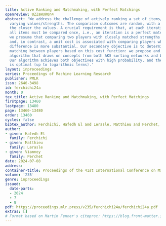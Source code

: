 ```yaml
---
title: Active Ranking and Matchmaking, with Perfect Matchings
openreview: UZZaWUR0n4
abstract: 'We address the challenge of actively ranking a set of items/players with
  varying values/strengths. The comparison outcomes are random, with a greater noise
  the closer the values. A crucial requirement is that, at each iteration of the algorithm,
  all items must be compared once, i.e., an iteration is a perfect matching. Furthermore,
  we presume that comparing two players with closely matched strengths incurs no cost
  and, in contrast, a unit cost is associated with comparing players whose strength
  difference is more substantial. Our secondary objective is to determine an optimal
  matching between players based on this cost function: we propose and analyze an
  algorithm that draws on concepts from both AKS sorting networks and bandit theory.
  Our algorithm achieves both objectives with high probability, and the total cost
  is optimal (up to logarithmic terms).'
layout: inproceedings
series: Proceedings of Machine Learning Research
publisher: PMLR
issn: 2640-3498
id: ferchichi24a
month: 0
tex_title: Active Ranking and Matchmaking, with Perfect Matchings
firstpage: 13460
lastpage: 13480
page: 13460-13480
order: 13460
cycles: false
bibtex_author: Ferchichi, Hafedh El and Lerasle, Matthieu and Perchet, Vianney
author:
- given: Hafedh El
  family: Ferchichi
- given: Matthieu
  family: Lerasle
- given: Vianney
  family: Perchet
date: 2024-07-08
address:
container-title: Proceedings of the 41st International Conference on Machine Learning
volume: '235'
genre: inproceedings
issued:
  date-parts:
  - 2024
  - 7
  - 8
pdf: https://proceedings.mlr.press/v235/ferchichi24a/ferchichi24a.pdf
extras: []
# Format based on Martin Fenner's citeproc: https://blog.front-matter.io/posts/citeproc-yaml-for-bibliographies/
---
```


